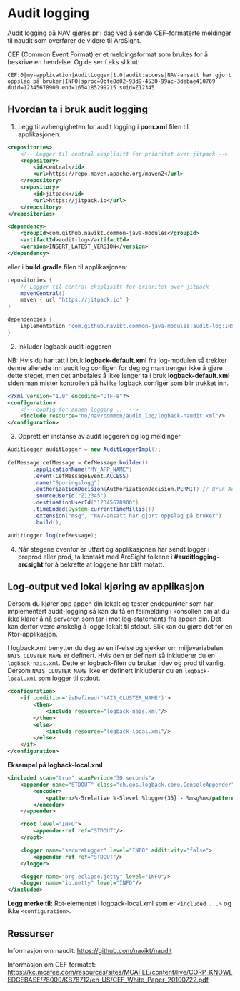 # Audit logging

Audit logging på NAV gjøres pr i dag ved å sende CEF-formaterte meldinger til naudit som overfører de videre til ArcSight.

CEF (Common Event Format) er et meldingsformat som brukes for å beskrive en hendelse. Og de ser f.eks slik ut:

```
CEF:0|my-application|AuditLogger|1.0|audit:access|NAV-ansatt har gjort oppslag på bruker|INFO|sproc=0bfe8d02-93d9-4530-99ac-3debae410769 duid=12345678900 end=1654185299215 suid=Z12345
```

## Hvordan ta i bruk audit logging

1. Legg til avhengigheten for audit logging i **pom.xml** filen til applikasjonen:
```xml
<repositories>
    <!-- Legger til central eksplisitt for prioritet over jitpack -->
    <repository>
        <id>central</id>
        <url>https://repo.maven.apache.org/maven2</url>
    </repository>
    <repository>
        <id>jitpack</id>
        <url>https://jitpack.io</url>
    </repository>
</repositories>

<dependency>
    <groupId>com.github.navikt.common-java-modules</groupId>
    <artifactId>audit-log</artifactId>
    <version>INSERT_LATEST_VERSION</version>
</dependency>
```

eller i **build.gradle** filen til applikasjonen:

```groovy
repositories {
    // Legger til central eksplisitt for prioritet over jitpack
    mavenCentral()
    maven { url "https://jitpack.io" }
}

dependencies {
    implementation 'com.github.navikt.common-java-modules:audit-log:INSERT_LATEST_VERSION'
}
 ```

2. Inkluder logback audit loggeren

NB: Hvis du har tatt i bruk **logback-default.xml** fra log-modulen så trekker denne allerede inn audit log configen for deg
og man trenger ikke å gjøre dette steget, men det anbefales å ikke lenger ta i bruk
**logback-default.xml** siden man mister kontrollen på hvilke logback configer som blir trukket inn.

```xml
<?xml version="1.0" encoding="UTF-8"?>
<configuration>
    <!-- config for annen logging ... -->
    <include resource="no/nav/common/audit_log/logback-naudit.xml"/>
</configuration>
```

3. Opprett en instanse av audit loggeren og log meldinger

```java
AuditLogger auditLogger = new AuditLoggerImpl();
        
CefMessage cefMessage = CefMessage.builder()
        .applicationName("MY_APP_NAME")
        .event(CefMessageEvent.ACCESS)
        .name("Sporingslogg")
        .authorizationDecision(AuthorizationDecision.PERMIT) // Bruk AuthorizationDecision.DENY hvis Nav-ansatt ikke fikk tilgang til å gjøre oppslag
        .sourceUserId("Z12345")
        .destinationUserId("12345678900")
        .timeEnded(System.currentTimeMillis())
        .extension("msg", "NAV-ansatt har gjort oppslag på bruker")
        .build();

auditLogger.log(cefMessage);
```

4. Når stegene ovenfor er utført og applikasjonen har sendt logger i preprod eller prod, ta kontakt med ArcSight folkene 
i **#auditlogging-arcsight** for å bekrefte at loggene har blitt motatt.

## Log-output ved lokal kjøring av applikasjon
Dersom du kjører opp appen din lokalt og tester endepunkter som har implementert audit-logging så kan du få en feilmelding i konsollen om at du ikke klarer å nå serveren som tar i mot log-statements fra appen din. Det kan derfor være ønskelig å logge lokalt til stdout. Slik kan du gjøre det for en Ktor-applikasjon.

I logback.xml benytter du deg av en if-else og sjekker om miljøvariabelen `NAIS_CLUSTER_NAME` er definert. Hvis den er definert så inkluderer du en `logback-nais.xml`. Dette er logback-filen du bruker i dev og prod til vanlig. Dersom `NAIS_CLUSTER_NAME` ikke er definert inkluderer du en `logback-local.xml` som logger til stdout.
```xml
<configuration>
    <if condition='isDefined("NAIS_CLUSTER_NAME")'>
        <then>
            <include resource="logback-nais.xml"/>
        </then>
        <else>
            <include resource="logback-local.xml"/>
        </else>
    </if>
</configuration>
```

**Eksempel på logback-local.xml**
```xml
<included scan="true" scanPeriod="30 seconds">
    <appender name="STDOUT" class="ch.qos.logback.core.ConsoleAppender">
        <encoder>
            <pattern>%-5relative %-5level %logger{35} - %msg%n</pattern>
        </encoder>
    </appender>

    <root level="INFO">
        <appender-ref ref="STDOUT"/>
    </root>

    <logger name="secureLogger" level="INFO" additivity="false">
        <appender-ref ref="STDOUT"/>
    </logger>

    <logger name="org.eclipse.jetty" level="INFO"/>
    <logger name="io.netty" level="INFO"/>
</included>
```

**Legg merke til:** 
Rot-elementet i logback-local.xml som er `<included ...>` og ikke `<configuration>`.

## Ressurser

Informasjon om naudit:
https://github.com/navikt/naudit

Informasjon om CEF formatet:
https://kc.mcafee.com/resources/sites/MCAFEE/content/live/CORP_KNOWLEDGEBASE/78000/KB78712/en_US/CEF_White_Paper_20100722.pdf
